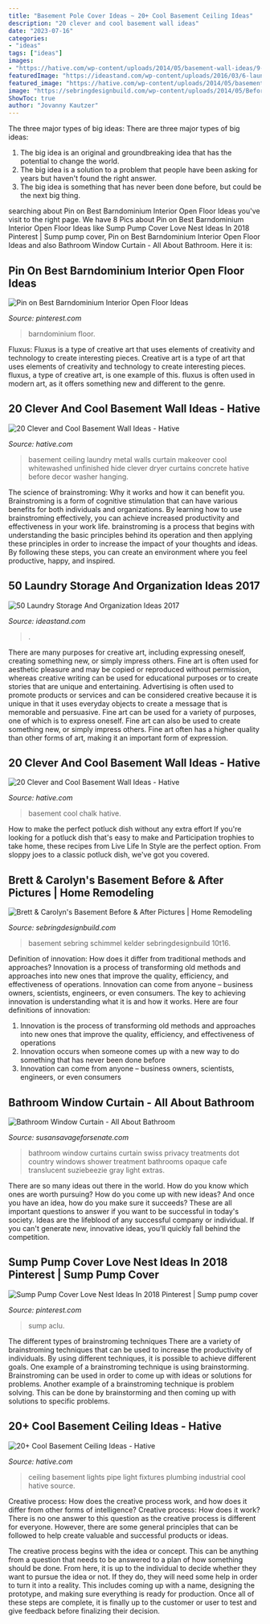 ```yaml
---
title: "Basement Pole Cover Ideas ~ 20+ Cool Basement Ceiling Ideas"
description: "20 clever and cool basement wall ideas"
date: "2023-07-16"
categories:
- "ideas"
tags: ["ideas"]
images:
- "https://hative.com/wp-content/uploads/2014/05/basement-wall-ideas/9-curtain-for-basement-wall.jpg"
featuredImage: "https://ideastand.com/wp-content/uploads/2016/03/6-laundry-storage-and-organization-ideas.jpg"
featured_image: "https://hative.com/wp-content/uploads/2014/05/basement-ceiling-ideas/9-plumbing-pipe-lights.jpg"
image: "https://sebringdesignbuild.com/wp-content/uploads/2014/05/Before-and-After-Basement-Remodeling-Aurora-123423_Sebring.jpg"
ShowToc: true
author: "Jovanny Kautzer"
---
```



The three major types of big ideas:
There are three major types of big ideas: 
1. The big idea is an original and groundbreaking idea that has the potential to change the world. 
2. The big idea is a solution to a problem that people have been asking for years but haven't found the right answer. 
3. The big idea is something that has never been done before, but could be the next big thing.

	

		
searching about Pin on Best Barndominium Interior Open Floor Ideas you've visit to the right page. We have 8 Pics about Pin on Best Barndominium Interior Open Floor Ideas like Sump Pump Cover Love Nest Ideas In 2018 Pinterest | Sump pump cover, Pin on Best Barndominium Interior Open Floor Ideas and also Bathroom Window Curtain - All About Bathroom. Here it is:
		
    
## Pin On Best Barndominium Interior Open Floor Ideas

<img loading=lazy src="https://i.pinimg.com/736x/cb/bb/0f/cbbb0f5df139e6302a2bf9f4b55a8cd2.jpg" onerror="this.onerror=null;this.src='https://tse4.mm.bing.net/th?id=OIP.QfdvMvCxXRXROelhcgWmDQAAAA&amp;pid=15.1';" alt="Pin on Best Barndominium Interior Open Floor Ideas">

_Source: pinterest.com_

>barndominium floor. 

	

Fluxus: Fluxus is a type of creative art that uses elements of creativity and technology to create interesting pieces.
Creative art is a type of art that uses elements of creativity and technology to create interesting pieces. fluxus, a type of creative art, is one example of this. fluxus is often used in modern art, as it offers something new and different to the genre.

    
## 20 Clever And Cool Basement Wall Ideas - Hative

<img loading=lazy src="https://hative.com/wp-content/uploads/2014/05/basement-wall-ideas/9-curtain-for-basement-wall.jpg" onerror="this.onerror=null;this.src='https://tse1.mm.bing.net/th?id=OIP.q0tQZrSR7t4WKemPkogjvgHaKJ&amp;pid=15.1';" alt="20 Clever and Cool Basement Wall Ideas - Hative">

_Source: hative.com_

>basement ceiling laundry metal walls curtain makeover cool whitewashed unfinished hide clever dryer curtains concrete hative before decor washer hanging. 

	

The science of brainstroming: Why it works and how it can benefit you.
Brainstroming is a form of cognitive stimulation that can have various benefits for both individuals and organizations. By learning how to use brainstroming effectively, you can achieve increased productivity and effectiveness in your work life. brainstroming is a process that begins with understanding the basic principles behind its operation and then applying these principles in order to increase the impact of your thoughts and ideas. By following these steps, you can create an environment where you feel productive, happy, and inspired.

    
## 50 Laundry Storage And Organization Ideas 2017

<img loading=lazy src="https://ideastand.com/wp-content/uploads/2016/03/6-laundry-storage-and-organization-ideas.jpg" onerror="this.onerror=null;this.src='https://tse2.mm.bing.net/th?id=OIP.1VqkkaFaXEjAwG8O7ZIlxgHaJ4&amp;pid=15.1';" alt="50 Laundry Storage And Organization Ideas 2017">

_Source: ideastand.com_

>. 

	

There are many purposes for creative art, including expressing oneself, creating something new, or simply impress others. Fine art is often used for aesthetic pleasure and may be copied or reproduced without permission, whereas creative writing can be used for educational purposes or to create stories that are unique and entertaining. Advertising is often used to promote products or services and can be considered creative because it is unique in that it uses everyday objects to create a message that is memorable and persuasive.
Fine art can be used for a variety of purposes, one of which is to express oneself. Fine art can also be used to create something new, or simply impress others. Fine art often has a higher quality than other forms of art, making it an important form of expression.

    
## 20 Clever And Cool Basement Wall Ideas - Hative

<img loading=lazy src="https://hative.com/wp-content/uploads/2014/05/basement-wall-ideas/17-chalk-wall-basement.jpg" onerror="this.onerror=null;this.src='https://tse3.mm.bing.net/th?id=OIP.XIAcBqTxaZNxCML3d3ajDwHaLH&amp;pid=15.1';" alt="20 Clever and Cool Basement Wall Ideas - Hative">

_Source: hative.com_

>basement cool chalk hative. 

	

How to make the perfect potluck dish without any extra effort
If you're looking for a potluck dish that's easy to make and Participation trophies to take home, these recipes from Live Life In Style are the perfect option. From sloppy joes to a classic potluck dish, we've got you covered.

    
## Brett &amp; Carolyn&#039;s Basement Before &amp; After Pictures | Home Remodeling

<img loading=lazy src="https://sebringdesignbuild.com/wp-content/uploads/2014/05/Before-and-After-Basement-Remodeling-Aurora-123423_Sebring.jpg" onerror="this.onerror=null;this.src='https://tse3.mm.bing.net/th?id=OIP.rLCdZu-TRqj8KMDlKMzSZAHaJ3&amp;pid=15.1';" alt="Brett &amp; Carolyn&#039;s Basement Before &amp; After Pictures | Home Remodeling">

_Source: sebringdesignbuild.com_

>basement sebring schimmel kelder sebringdesignbuild 10t16. 

	

Definition of innovation: How does it differ from traditional methods and approaches?
Innovation is a process of transforming old methods and approaches into new ones that improve the quality, efficiency, and effectiveness of operations. Innovation can come from anyone – business owners, scientists, engineers, or even consumers. The key to achieving innovation is understanding what it is and how it works. Here are four definitions of innovation: 
1. Innovation is the process of transforming old methods and approaches into new ones that improve the quality, efficiency, and effectiveness of operations 
2. Innovation occurs when someone comes up with a new way to do something that has never been done before 
3. Innovation can come from anyone – business owners, scientists, engineers, or even consumers 

    
## Bathroom Window Curtain - All About Bathroom

<img loading=lazy src="https://i.pinimg.com/originals/aa/8b/8e/aa8b8ebf5ad580476776aa20eac79e6f.jpg" onerror="this.onerror=null;this.src='https://tse4.mm.bing.net/th?id=OIP.GxkB6CuNVnEilbmBuo8ezwHaLH&amp;pid=15.1';" alt="Bathroom Window Curtain - All About Bathroom">

_Source: susansavageforsenate.com_

>bathroom window curtains curtain swiss privacy treatments dot country windows shower treatment bathrooms opaque cafe translucent suziebeezie gray light extras. 

	

There are so many ideas out there in the world. How do you know which ones are worth pursuing? How do you come up with new ideas? And once you have an idea, how do you make sure it succeeds? These are all important questions to answer if you want to be successful in today's society. Ideas are the lifeblood of any successful company or individual. If you can't generate new, innovative ideas, you'll quickly fall behind the competition.

    
## Sump Pump Cover Love Nest Ideas In 2018 Pinterest | Sump Pump Cover

<img loading=lazy src="https://i.pinimg.com/736x/c7/2d/8c/c72d8cc1a75294c3fdb3a4aa6b2cb23e.jpg" onerror="this.onerror=null;this.src='https://tse3.mm.bing.net/th?id=OIP.gT0iA4kd-ootYcHtKZBUDQHaLF&amp;pid=15.1';" alt="Sump Pump Cover Love Nest Ideas In 2018 Pinterest | Sump pump cover">

_Source: pinterest.com_

>sump aclu. 

	

The different types of brainstroming techniques
There are a variety of brainstroming techniques that can be used to increase the productivity of individuals. By using different techniques, it is possible to achieve different goals. One example of a brainstroming technique is using brainstorming. Brainstroming can be used in order to come up with ideas or solutions for problems. Another example of a brainstroming technique is problem solving. This can be done by brainstorming and then coming up with solutions to specific problems.

    
## 20+ Cool Basement Ceiling Ideas - Hative

<img loading=lazy src="https://hative.com/wp-content/uploads/2014/05/basement-ceiling-ideas/9-plumbing-pipe-lights.jpg" onerror="this.onerror=null;this.src='https://tse2.mm.bing.net/th?id=OIP.nmr97si_l69iofw88jNfIAHaJK&amp;pid=15.1';" alt="20+ Cool Basement Ceiling Ideas - Hative">

_Source: hative.com_

>ceiling basement lights pipe light fixtures plumbing industrial cool hative source. 

	

Creative process: How does the creative process work, and how does it differ from other forms of intelligence?
Creative process: How does it work?
There is no one answer to this question as the creative process is different for everyone. However, there are some general principles that can be followed to help create valuable and successful products or ideas. 

The creative process begins with the idea or concept. This can be anything from a question that needs to be answered to a plan of how something should be done. From here, it is up to the individual to decide whether they want to pursue the idea or not. If they do, they will need some help in order to turn it into a reality. This includes coming up with a name, designing the prototype, and making sure everything is ready for production. Once all of these steps are complete, it is finally up to the customer or user to test and give feedback before finalizing their decision.

